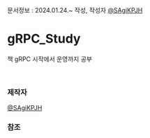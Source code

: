문서정보 : 2024.01.24.~ 작성, 작성자 [@SAgiKPJH](https://github.com/SAgiKPJH)

# gRPC_Study
책 gRPC 시작에서 운영까지 공부

<br>

### 제작자
[@SAgiKPJH](https://github.com/SAgiKPJH)

### 참조

<br><br>
